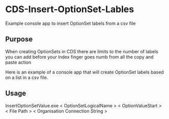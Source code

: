 # CDS-Insert-OptionSet-Lables
Example console app to insert OptionSet labels from a csv file


## Purpose
When creating OptionSets in CDS there are limits to the number of labels you can add before your index finger goes numb from all the copy and paste action

Here is an example of a console app that will create OptionSet labels based on a list in a csv file.

## Usage
InsertOptionSetValue.exe < OptionSetLogicalName > < OptionValueStart > < File Path > < Organisation Connection String >
